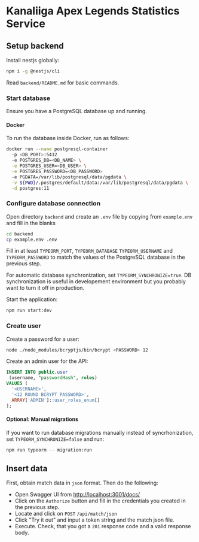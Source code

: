 # Kanaliiga Apex Legends Statistics Service

## Setup backend

Install nestjs globally:

``` bash
npm i -g @nestjs/cli
```

Read `backend/README.md` for basic commands.

### Start database

Ensure you have a PostgreSQL database up and running.

#### Docker

To run the database inside Docker, run as follows:

``` bash
docker run --name postgresql-container 
  -p <DB_PORT>:5432 
  -e POSTGRES_DB=<DB_NAME> \
  -e POSTGRES_USER=<DB_USER> \
  -e POSTGRES_PASSWORD=<DB_PASSWORD> 
  -e PGDATA=/var/lib/postgresql/data/pgdata \
  -v ${PWD}/.postgres/default/data:/var/lib/postgresql/data/pgdata \
  -d postgres:11
```

### Configure database connection

Open directory `backend` and create an `.env` file by copying from
`example.env` and fill in the blanks

``` bash
cd backend
cp example.env .env
```

Fill in at least `TYPEORM_PORT`, `TYPEORM_DATABASE` `TYPEORM_USERNAME` and `TYPEORM_PASSWORD`
to match the values of the PostgreSQL database in the previous step.

For automatic database synchronization, set `TYPEORM_SYNCHRONIZE=true`. DB synchronization
is useful in developement environment but you probably want to turn it off in production.

Start the application:

``` bash
npm run start:dev
```

### Create user

Create a password for a user:

``` bash
node ./node_modules/bcryptjs/bin/bcrypt <PASSWORD> 12
```

Create an admin user for the API:

``` sql
INSERT INTO public.user
 (username, "passwordHash", roles)
VALUES (
  '<USERNAME>',
  '<12 ROUND BCRYPT PASSWORD>',
  ARRAY['ADMIN']::user_roles_enum[]
);
```

#### Optional: Manual migrations

If you want to run database migrations manually instead of syncrhonization,
set `TYPEORM_SYNCHRONIZE=false` and run:

``` bash
npm run typeorm -- migration:run
```

## Insert data

First, obtain match data in `json` format. Then do the following:

- Open Swagger UI from <http://localhost:3001/docs/>
- Click on the `Authorize` button and fill in the credentials you
   created in the previous step.
- Locate and click on `POST` `/api/match/json`
- Click "Try it out" and input a token string and the match json file.
- Execute. Check, that you got a `201` response code and a valid response body.
